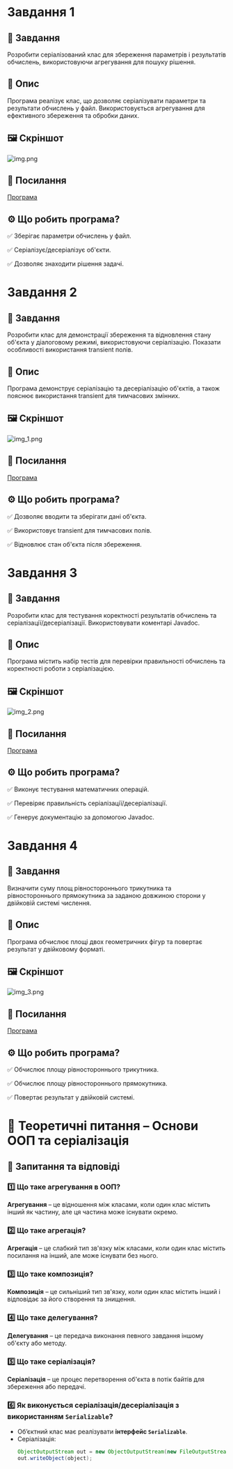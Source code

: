 # Завдання 1
## 📌 Завдання
Розробити серіалізований клас для збереження параметрів і результатів обчислень, використовуючи агрегування для пошуку рішення.
## 📖 Опис
Програма реалізує клас, що дозволяє серіалізувати параметри та результати обчислень у файл. Використовується агрегування для ефективного збереження та обробки даних.
## 🖼️ Скріншот
![img.png](img.png)
## 🔗 Посилання
[Програма](https://github.com/ElinaBohomaz/OOP.Bohomaz/blob/main/OOP/src/task2/Main1.java)

## ⚙️ Що робить програма?
✅ Зберігає параметри обчислень у файл.

✅ Серіалізує/десеріалізує об'єкти.

✅ Дозволяє знаходити рішення задачі.
# Завдання 2
## 📌 Завдання
Розробити клас для демонстрації збереження та відновлення стану об'єкта у діалоговому режимі, використовуючи серіалізацію. Показати особливості використання transient полів.
## 📖 Опис
Програма демонструє серіалізацію та десеріалізацію об'єктів, а також пояснює використання transient для тимчасових змінних.
## 🖼️ Скріншот
![img_1.png](img_1.png)
## 🔗 Посилання
[Програма](https://github.com/ElinaBohomaz/OOP.Bohomaz/blob/main/OOP/src/task2/Main2.java)

## ⚙️ Що робить програма?
✅ Дозволяє вводити та зберігати дані об'єкта.

✅ Використовує transient для тимчасових полів.

✅ Відновлює стан об'єкта після збереження.


# Завдання 3
## 📌 Завдання
Розробити клас для тестування коректності результатів обчислень та серіалізації/десеріалізації. Використовувати коментарі Javadoc.
## 📖 Опис
Програма містить набір тестів для перевірки правильності обчислень та коректності роботи з серіалізацією.
## 🖼️ Скріншот
![img_2.png](img_2.png)
## 🔗 Посилання
[Програма](https://github.com/ElinaBohomaz/OOP.Bohomaz/blob/main/OOP/src/task2/Main3.java)
## ⚙️ Що робить програма?
✅ Виконує тестування математичних операцій.

✅ Перевіряє правильність серіалізації/десеріалізації.

✅ Генерує документацію за допомогою Javadoc.


# Завдання 4
## 📌 Завдання
Визначити суму площ рівностороннього трикутника та рівностороннього прямокутника за заданою довжиною сторони у двійковій системі числення.
## 📖 Опис
Програма обчислює площі двох геометричних фігур та повертає результат у двійковому форматі.
## 🖼️ Скріншот
![img_3.png](img_3.png)
## 🔗 Посилання
[Програма](https://github.com/ElinaBohomaz/OOP.Bohomaz/blob/main/OOP/src/task2/Main4.java)
## ⚙️ Що робить програма?
✅ Обчислює площу рівностороннього трикутника.

✅ Обчислює площу рівностороннього прямокутника.

✅ Повертає результат у двійковій системі.

# 📘 Теоретичні питання – Основи ООП та серіалізація

## 🔹 Запитання та відповіді

### 1️⃣ Що таке агрегування в ООП?
**Агрегування** – це відношення між класами, коли один клас містить інший як частину, але ця частина може існувати окремо.

### 2️⃣ Що таке агрегація?
**Агрегація** – це слабкий тип зв'язку між класами, коли один клас містить посилання на інший, але може існувати без нього.

### 3️⃣ Що таке композиція?
**Композиція** – це сильніший тип зв'язку, коли один клас містить інший і відповідає за його створення та знищення.

### 4️⃣ Що таке делегування?
**Делегування** – це передача виконання певного завдання іншому об'єкту або методу.

### 5️⃣ Що таке серіалізація?
**Серіалізація** – це процес перетворення об'єкта в потік байтів для збереження або передачі.

### 6️⃣ Як виконується серіалізація/десеріалізація з використанням `Serializable`?
- Об’єктний клас має реалізувати **інтерфейс `Serializable`**.
- Серіалізація:
  ```java
  ObjectOutputStream out = new ObjectOutputStream(new FileOutputStream("data.ser"));
  out.writeObject(object);

